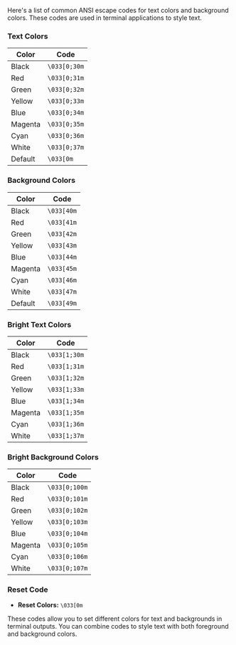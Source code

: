 Here's a list of common ANSI escape codes for text colors and background colors. These codes are used in terminal applications to style text.

### Text Colors

| Color       | Code  |
|-------------|-------|
| Black       | `\033[0;30m` |
| Red         | `\033[0;31m` |
| Green       | `\033[0;32m` |
| Yellow      | `\033[0;33m` |
| Blue        | `\033[0;34m` |
| Magenta     | `\033[0;35m` |
| Cyan        | `\033[0;36m` |
| White       | `\033[0;37m` |
| Default     | `\033[0m`   |

### Background Colors

| Color       | Code  |
|-------------|-------|
| Black       | `\033[40m` |
| Red         | `\033[41m` |
| Green       | `\033[42m` |
| Yellow      | `\033[43m` |
| Blue        | `\033[44m` |
| Magenta     | `\033[45m` |
| Cyan        | `\033[46m` |
| White       | `\033[47m` |
| Default     | `\033[49m` |

### Bright Text Colors

| Color       | Code  |
|-------------|-------|
| Black       | `\033[1;30m` |
| Red         | `\033[1;31m` |
| Green       | `\033[1;32m` |
| Yellow      | `\033[1;33m` |
| Blue        | `\033[1;34m` |
| Magenta     | `\033[1;35m` |
| Cyan        | `\033[1;36m` |
| White       | `\033[1;37m` |

### Bright Background Colors

| Color       | Code  |
|-------------|-------|
| Black       | `\033[0;100m` |
| Red         | `\033[0;101m` |
| Green       | `\033[0;102m` |
| Yellow      | `\033[0;103m` |
| Blue        | `\033[0;104m` |
| Magenta     | `\033[0;105m` |
| Cyan        | `\033[0;106m` |
| White       | `\033[0;107m` |

### Reset Code

- **Reset Colors:** `\033[0m`

These codes allow you to set different colors for text and backgrounds in terminal outputs. You can combine codes to style text with both foreground and background colors.
